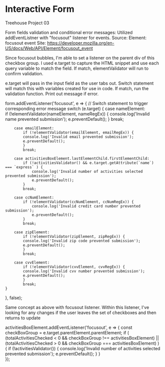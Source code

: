 # Interactive Form
 Treehouse Project 03


Form fields validation and conditional error messages:
Utilized addEventListner with "focusout" listener for events.
Source: 
    Element: focusout event
Site: 
    https://developer.mozilla.org/en-US/docs/Web/API/Element/focusout_event

Since focusout bubbles, I'm able to set a listener on the parent div of this checkbox group.
I used e.target to capture the HTML snippet and use each query variable to match the
field. If match, elementValidator will run to confirm validation.

e.target will pass in the input field as the user tabs out.
Switch statement will match this with variables created for use
in code. If match, run the validation function. Print out message 
if error.

form.addEventListener('focusout', e => {
    // Switch statement to trigger corresponding error message
    switch (e.target) {
        case nameElement:            
            if (!elementValidator(nameElement, nameRegEx)) {
                console.log('Invalid name prevented submission');
                e.preventDefault();
            }
            break;
        
        case emailElement:
            if (!elementValidator(emailElement, emailRegEx)) {
            console.log('Invalid email prevented submission');
            e.preventDefault();
            }
            break;

        case activitiesBoxElement.lastElementChild.firstElementChild:  
            if (!activitiesValidator() && e.target.getAttribute(`name`) === `express` ) {
                console.log('Invalid number of activities selected prevented submission');
                e.preventDefault();
            }
            break;

        case ccNumElement:
            if (!elementValidator(ccNumElement, ccNumRegEx)) {
                console.log('Invalid credit card number prevented submission');
                e.preventDefault();
            }
            break;        
        
        case zipElement:
            if (!elementValidator(zipElement, zipRegEx)) {
            console.log('Invalid zip code prevented submission');
            e.preventDefault();
            }
            break;
        
        case cvvElement:
            if (!elementValidator(cvvElement, cvvRegEx)) {
            console.log('Invalid cvv number prevented submission');
            e.preventDefault();
            }
            break;
    }
}, false);



Same concept as above with focusout listener. Within this listener, I've looking for
any changes if the user leaves the set of checkboxes and then returns to update

activitiesBoxElement.addEventListener('focusout', e => {
    const checkBoxGroup = e.target.parentElement.parentElement;
    if ( (totalActivitiesChecked < 0 && checkBoxGroup !== activitiesBoxElement) || (totalActivitiesChecked > 0 && checkBoxGroup === activitiesBoxElement) ) {
        if (!activitiesValidator()) {
            console.log('Invalid number of activities selected prevented submission');
            e.preventDefault();
        }
    }    
});